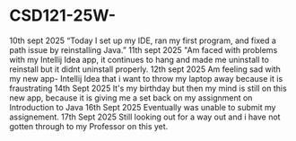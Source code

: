 # CSD121-25W-
10th sept 2025
“Today I set up my IDE, ran my first program, and fixed a path issue by reinstalling Java.”
11th sept 2025
"Am faced with problems with my Intellij Idea app, it continues to hang and made me uninstall to reinstall but it didnt uninstall properly.
12th sept 2025
Am feeling sad with my new app- Intellij Idea that i want to throw my laptop away because it is fraustrating
14th Sept 2025
It's my birthday but then my mind is still on this new app, because it is giving me a set back on my assignment on Introduction to Java
16th Sept 2025
Eventually was unable to submit my assignement.
17th Sept 2025
Still looking out for a way out and i have not gotten through to my Professor on this yet.
